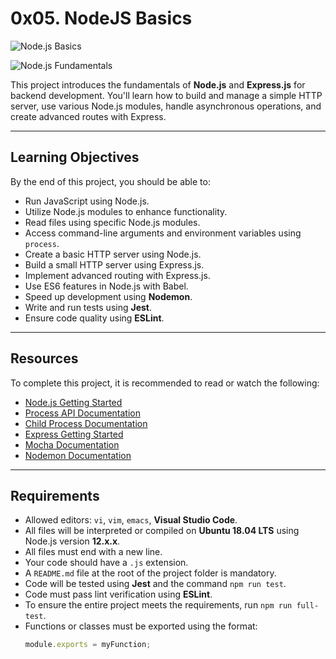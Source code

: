 # 0x05. NodeJS Basics

![Node.js Basics](https://blogs.rakeshkamble.com/wp-content/uploads/2023/03/Nodejs-basics.jpg)

![Node.js Fundamentals](https://s3.amazonaws.com/alx-intranet.hbtn.io/uploads/medias/2020/1/82692897e15d9f03256f.jpeg?X-Amz-Algorithm=AWS4-HMAC-SHA256&X-Amz-Credential=AKIARDDGGGOUSBVO6H7D%2F20250115%2Fus-east-1%2Fs3%2Faws4_request&X-Amz-Date=20250115T172350Z&X-Amz-Expires=86400&X-Amz-SignedHeaders=host&X-Amz-Signature=afa54b136ad39cfd66f6e7b6ec7e605c5be1dae8416674f853b107c9e3fe80ae)

This project introduces the fundamentals of **Node.js** and **Express.js** for backend development. You'll learn how to build and manage a simple HTTP server, use various Node.js modules, handle asynchronous operations, and create advanced routes with Express.

---

## Learning Objectives

By the end of this project, you should be able to:

- Run JavaScript using Node.js.
- Utilize Node.js modules to enhance functionality.
- Read files using specific Node.js modules.
- Access command-line arguments and environment variables using `process`.
- Create a basic HTTP server using Node.js.
- Build a small HTTP server using Express.js.
- Implement advanced routing with Express.js.
- Use ES6 features in Node.js with Babel.
- Speed up development using **Nodemon**.
- Write and run tests using **Jest**.
- Ensure code quality using **ESLint**.

---

## Resources

To complete this project, it is recommended to read or watch the following:

- [Node.js Getting Started](https://nodejs.org/en/docs/guides/getting-started-guide/)
- [Process API Documentation](https://nodejs.org/dist/latest-v12.x/docs/api/process.html)
- [Child Process Documentation](https://nodejs.org/dist/latest-v12.x/docs/api/child_process.html)
- [Express Getting Started](https://expressjs.com/en/starter/installing.html)
- [Mocha Documentation](https://mochajs.org/)
- [Nodemon Documentation](https://nodemon.io/)

---

## Requirements

- Allowed editors: `vi`, `vim`, `emacs`, **Visual Studio Code**.
- All files will be interpreted or compiled on **Ubuntu 18.04 LTS** using Node.js version **12.x.x**.
- All files must end with a new line.
- Your code should have a `.js` extension.
- A `README.md` file at the root of the project folder is mandatory.
- Code will be tested using **Jest** and the command `npm run test`.
- Code must pass lint verification using **ESLint**.
- To ensure the entire project meets the requirements, run `npm run full-test`.
- Functions or classes must be exported using the format:  
  ```javascript
  module.exports = myFunction;
